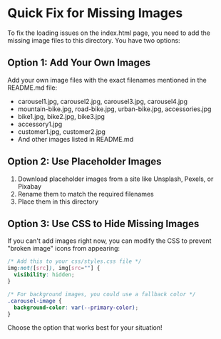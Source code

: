 # Quick Fix for Missing Images

To fix the loading issues on the index.html page, you need to add the missing image files to this directory. You have two options:

## Option 1: Add Your Own Images
Add your own image files with the exact filenames mentioned in the README.md file:
- carousel1.jpg, carousel2.jpg, carousel3.jpg, carousel4.jpg
- mountain-bike.jpg, road-bike.jpg, urban-bike.jpg, accessories.jpg
- bike1.jpg, bike2.jpg, bike3.jpg
- accessory1.jpg
- customer1.jpg, customer2.jpg
- And other images listed in README.md

## Option 2: Use Placeholder Images
1. Download placeholder images from a site like Unsplash, Pexels, or Pixabay
2. Rename them to match the required filenames
3. Place them in this directory

## Option 3: Use CSS to Hide Missing Images
If you can't add images right now, you can modify the CSS to prevent "broken image" icons from appearing:

```css
/* Add this to your css/styles.css file */
img:not([src]), img[src=""] {
  visibility: hidden;
}

/* For background images, you could use a fallback color */
.carousel-image {
  background-color: var(--primary-color);
}
```

Choose the option that works best for your situation!
